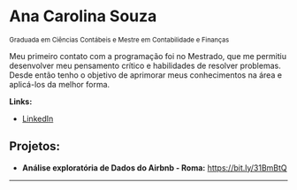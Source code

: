 

# Ana Carolina Souza
<sub>Graduada em Ciências Contábeis e Mestre em Contabilidade e Finanças</sub>

Meu primeiro contato com a programação foi no Mestrado, que me permitiu desenvolver meu pensamento crítico e habilidades de resolver problemas. 
Desde então tenho o objetivo de aprimorar meus conhecimentos na área e aplicá-los da melhor forma.

**Links:**
* [LinkedIn](https://www.linkedin.com/in/ana-carolina-souza-96a319b0/)



## Projetos:

* **Análise exploratória de Dados do Airbnb - Roma:** https://bit.ly/31BmBtQ

------

